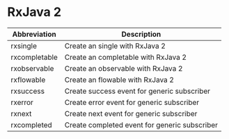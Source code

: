 #  RxJava 2

| Abbreviation | Description |
| --- | --- |
| rxsingle | Create an single with RxJava 2 |
| rxcompletable | Create an completable with RxJava 2 |
| rxobservable | Create an observable with RxJava 2 |
| rxflowable | Create an flowable with RxJava 2 |
| rxsuccess | Create success event for generic subscriber |
| rxerror | Create error event for generic subscriber |
| rxnext | Create next event for generic subscriber |
| rxcompleted | Create completed event for generic subscriber |
